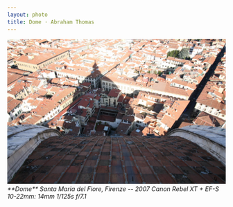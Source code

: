 ```yaml
---
layout: photo
title: Dome · Abraham Thomas
---
```


<img src="/assets/photos/Dome.jpg" width="540px" class="photo">

<i>
**Dome**  
Santa Maria del Fiore, Firenze -- 2007  
Canon Rebel XT + EF-S 10-22mm: 14mm 1/125s f/7.1
</i>
